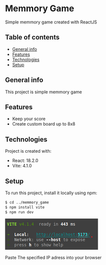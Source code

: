 # Memmory Game

Simple memmory game created with ReactJS

## Table of contents
* [General info](#general-info)
* [Features](#feautres)
* [Technologies](#technologies)
* [Setup](#setup)

## General info
This project is simple memmory game

## Features
* Keep your score
* Create custom board up to 8x8

## Technologies
Project is created with:
* React: 18.2.0
* Vite: 4.1.0

## Setup
To run this project, install it locally using npm:
```
$ cd ../memmory_game
$ npm install vite
$ npm run dev
```
![Local server IP](images\readme_screenshot.png)

Paste The specified IP adress into your browser
